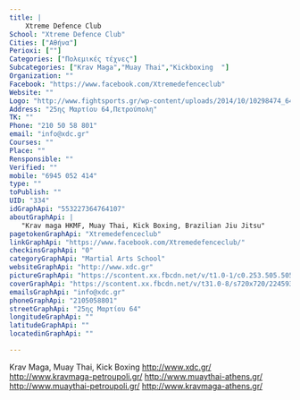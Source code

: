 ```yaml
---
title: |
    Xtreme Defence Club
School: "Xtreme Defence Club"
Cities: ["Αθήνα"]
Perioxi: [""]
Categories: ["Πολεμικές τέχνες"]
Subcategories: ["Krav Maga","Muay Thai","Kickboxing  "]
Organization: ""
Facebook: "https://www.facebook.com/Xtremedefenceclub"
Website: ""
Logo: "http://www.fightsports.gr/wp-content/uploads/2014/10/10298474_649569921796517_8074600756743474831_o.jpg"
Address: "25ης Μαρτίου 64,Πετρούπολη"
TK: ""
Phone: "210 50 58 801"
email: "info@xdc.gr"
Courses: ""
Place: ""
Rensponsible: ""
Verified: ""
mobile: "6945 052 414"
type: ""
toPublish: ""
UID: "334"
idGraphApi: "553227364764107"
aboutGraphApi: | 
   "Krav maga HKMF, Muay Thai, Kick Boxing, Brazilian Jiu Jitsu"
pagetokenGraphApi: "Xtremedefenceclub"
linkGraphApi: "https://www.facebook.com/Xtremedefenceclub/"
checkinsGraphApi: "0"
categoryGraphApi: "Martial Arts School"
websiteGraphApi: "http://www.xdc.gr"
pictureGraphApi: "https://scontent.xx.fbcdn.net/v/t1.0-1/c0.253.505.505/s50x50/11036897_827946220625552_1921342687220766574_n.jpg?oh=5a4296b9e9b9e75d934b1d112b4dfa78&amp;oe=5B39EF5F"
coverGraphApi: "https://scontent.xx.fbcdn.net/v/t31.0-8/s720x720/22459399_1520976251322542_2274031435875983674_o.jpg?oh=538d1f4ab3423665eb43914fc68c27f2&amp;oe=5B09E6D6"
emailsGraphApi: "info@xdc.gr"
phoneGraphApi: "2105058801"
streetGraphApi: "25ης Μαρτίου 64"
longitudeGraphApi: ""
latitudeGraphApi: ""
locatedinGraphApi: ""

---
```


Krav Maga, Muay Thai, Kick Boxing http://www.xdc.gr/ http://www.kravmaga-petroupoli.gr/ http://www.muaythai-athens.gr/ http://www.muaythai-petroupoli.gr/ http://www.kravmaga-athens.gr/ 

